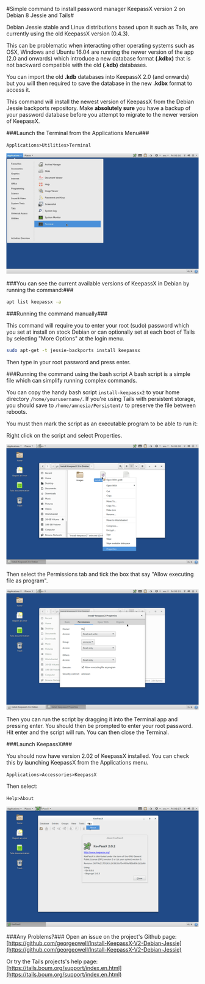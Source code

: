 #Simple command to install password manager KeepassX version 2 on Debian 8 Jessie and Tails#

Debian Jessie stable and Linux distributions based upon it such as Tails, are currently using the old KeepassX version (0.4.3). 

This can be problematic when interacting other operating systems such as OSX, Windows and Ubuntu 16.04 are running the newer version of the app (2.0 and onwards) which introduce a new database format **(.kdbx)** that is not backward compatible with the old **(.kdb)** databases.

You can import the old **.kdb** databases into KeepassX 2.0 (and onwards) but you will then required to save the database in the new **.kdbx** format to access it. 

This command will install the newest version of KeepassX from the Debian Jessie backports repository. Make **absolutely sure** you have a backup of your password database before you attempt to migrate to the newer version of KeepassX.

###Launch the Terminal from the Applications Menu###

`Applications>Utilities>Terminal`

![Launch Terminal](https://github.com/georgeowell/Install-KeepassX-V2-Debian-Jessie/blob/master/images/Launch%20Terminal.png)

###You can see the current available versions of KeepassX in Debian by running the command:###
```bash
apt list keepassx -a
```

###Running the command manually###

This command will require you to enter your root (sudo) password which you set at install on stock Debian or can optionally set at each boot of Tails by selecting "More Options" at the login menu.

```bash
sudo apt-get -t jessie-backports install keepassx
```

Then type in your root password and press enter.


###Running the command using the bash script
A bash script is a simple file which can simplify running complex commands.

You can copy the handy bash script `install-keepassx2` to your home directory `/home/yourusername/`. If you're using Tails with persistent storage, you should save to `/home/amnesia/Persistent/` to preserve the file between reboots.

You must then mark the script as an executable program to be able to run it:

Right click on the script and select Properties.

![Opening Properties](https://github.com/georgeowell/Install-KeepassX-V2-Debian-Jessie/blob/master/images/Opening%20Properties.png)

Then select the Permissions tab and tick the box that say "Allow executing file as program".

![Marking Bash Script As Executable](https://github.com/georgeowell/Install-KeepassX-V2-Debian-Jessie/blob/master/images/Marking%20Bash%20Script%20As%20Executable.png)

Then you can run the script by dragging it into the Terminal app and pressing enter. You should then be prompted to enter your root password. Hit enter and the script will run. You can then close the Terminal.


###Launch KeepassX###

You should now have version 2.02 of KeepassX installed. You can check this by launching KeepassX from the Applications menu.

`Applications>Accessories>KeepassX`

Then select: 

`Help>About`

![Find KeepassX Version Number](https://github.com/georgeowell/Install-KeepassX-V2-Debian-Jessie/blob/master/images/Find%20KeepassX%20Version%20Number.png)


###Any Problems?###
Open an issue on the project's Github page: [https://github.com/georgeowell/Install-KeepassX-V2-Debian-Jessie](https://github.com/georgeowell/Install-KeepassX-V2-Debian-Jessie)

Or try the Tails projects's help page: [https://tails.boum.org/support/index.en.html](https://tails.boum.org/support/index.en.html)
